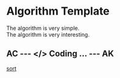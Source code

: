 # Algorithm Template
The algorithm is very simple.<br/>
The algorithm is very interesting.
## AC --- </> Coding ... --- AK


[sort](/sort.md)
